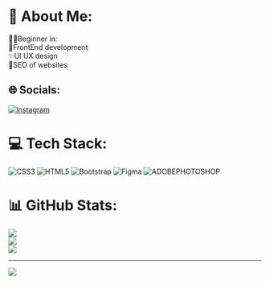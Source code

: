 # 💫 About Me:
😶‍🌫️Beginner in: <br>🧵FrontEnd development<br>✨UI UX design<br>🎫SEO of websites<br>


## 🌐 Socials:
[![Instagram](https://img.shields.io/badge/Instagram-%23E4405F.svg?logo=Instagram&logoColor=white)](https://instagram.com/playboi_siemens) 

# 💻 Tech Stack:
![CSS3](https://img.shields.io/badge/css3-%231572B6.svg?style=for-the-badge&logo=css3&logoColor=white) ![HTML5](https://img.shields.io/badge/html5-%23E34F26.svg?style=for-the-badge&logo=html5&logoColor=white) ![Bootstrap](https://img.shields.io/badge/bootstrap-%23563D7C.svg?style=for-the-badge&logo=bootstrap&logoColor=white)  	![Figma](https://img.shields.io/badge/figma-%23F24E1E.svg?style=for-the-badge&logo=figma&logoColor=white) ![ADOBEPHOTOSHOP](https://camo.githubusercontent.com/8ffe85b1568f67f58bb9988e94edcd0694f2fcc3703fc41752250349bc8ffba5/68747470733a2f2f696d672e736869656c64732e696f2f62616467652f61646f626570686f746f73686f702d2532333331413846462e7376673f7374796c653d666f722d7468652d6261646765266c6f676f3d61646f626570686f746f73686f70266c6f676f436f6c6f723d7768697465)
# 📊 GitHub Stats:
![](https://github-readme-stats.vercel.app/api?username=A1zen-Sosuk3&theme=dark&hide_border=false&include_all_commits=false&count_private=false)<br/>
![](https://github-readme-streak-stats.herokuapp.com/?user=A1zen-Sosuk3&theme=dark&hide_border=false)<br/>
![](https://github-readme-stats.vercel.app/api/top-langs/?username=A1zen-Sosuk3&theme=dark&hide_border=false&include_all_commits=false&count_private=false&layout=compact)

---
[![](https://visitcount.itsvg.in/api?id=A1zen-Sosuk3&icon=0&color=0)](https://visitcount.itsvg.in)

<!-- Proudly created with GPRM ( https://gprm.itsvg.in ) -->
